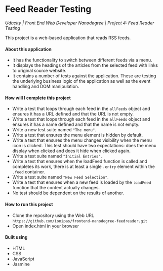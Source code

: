# Feed Reader Testing

*Udacity | Front End Web Developer Nanodegree | Project 4: Feed Reader Testing*

This project is a web-based application that reads RSS feeds.

#### About this application

- It has the functionality to switch between different feeds via a menu.
- It displays the headings of the articles from the selected feed with links to original source website.
- It contains a number of tests against the application. These are testing the underlying business logic of the application as well as the event handling and DOM manipulation.

#### How will I complete this project

- Write a test that loops through each feed in the `allFeeds` object and ensures it has a URL defined and that the URL is not empty.
- Write a test that loops through each feed in the `allFeeds` object and ensures it has a name defined and that the name is not empty.
- Write a new test suite named `"The menu"`.
- Write a test that ensures the menu element is hidden by default.
- Write a test that ensures the menu changes visibility when the menu icon is clicked. This test should have two expectations: does the menu display when clicked and does it hide when clicked again.
- Write a test suite named `"Initial Entries"`.
- Write a test that ensures when the loadFeed function is called and completes its work, there is at least a single `.entry` element within the `.feed` container.
- Write a test suite named `"New Feed Selection"`.
- Write a test that ensures when a new feed is loaded by the `loadFeed` function that the content actually changes.
- No test should be dependent on the results of another.

#### How to run this project

- Clone the repository using the Web URL `https://github.com/ionipas/frontend-nanodegree-feedreader.git`
- Open index.html in your browser

#### Built using

- HTML
- CSS
- JavaScript
- Jasmine	

